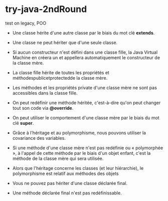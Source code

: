 # try-java-2ndRound
test on legacy, POO

- Une classe hérite d'une autre classe par le biais du mot clé **extends**. <br/>

- Une classe ne peut hériter que d'une seule classe. <br/>

- Si aucun constructeur n'est défini dans une classe fille, la Java Virtual Machine en créera un et appellera automatiquement le constructeur de la classe mère. <br/>

- La classe fille hérite de toutes les propriétés et méthodespublicetprotectedde la classe mère. <br/>

- Les méthodes et les propriétés private d'une classe mère ne sont pas accessibles dans la classe fille. <br/>

- On peut redéfinir une méthode héritée, c'est-à-dire qu'on peut changer tout son code via **@override**. <br/>

- On peut utiliser le comportement d'une classe mère par le biais du mot clé **super**. <br/>

- Grâce à l'héritage et au polymorphisme, nous pouvons utiliser la covariance des variables. <br/>

- Si une méthode d'une classe mère n'est pas redéfinie ou « polymorphée », à l'appel de cette méthode par le biais d'un objet enfant, c'est la méthode de la classe mère qui sera utilisée. <br/>

-  Alors que l'héritage concerne les classes (et leur hiérarchie), le polymorphisme est relatif aux méthodes des objets <br/>

- Vous ne pouvez pas hériter d'une classe déclarée final. <br/>

- Une méthode déclarée final n'est pas redéfinissable. <br/>
